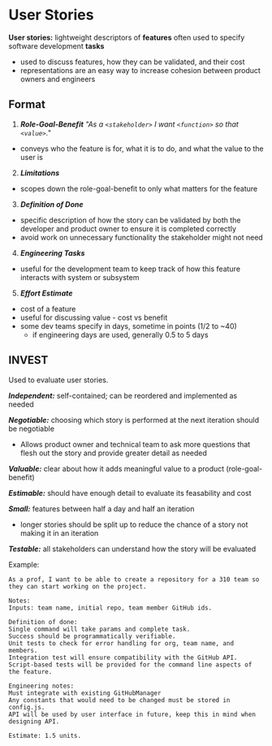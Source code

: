 # User Stories

**User stories:** lightweight descriptors of **features** often used to specify software development **tasks**
- used to discuss features, how they can be validated, and their cost
- representations are an easy way to increase cohesion between product owners and engineers

## Format

1. ***Role-Goal-Benefit***
  *"As a `<stakeholder>` I want `<function>` so that `<value>`."*
  - conveys who the feature is for, what it is to do, and what the value to the user is  

2. ***Limitations***
  - scopes down the role-goal-benefit to only what matters for the feature

3. ***Definition of Done***
  - specific description of how the story can be validated by both the developer and product owner to ensure it is completed correctly
  - avoid work on unnecessary functionality the stakeholder might not need

4. ***Engineering Tasks***
  - useful for the development team to keep track of how this feature interacts with system or subsystem

5. ***Effort Estimate***
  - cost of a feature
  - useful for discussing value - cost vs benefit
  - some dev teams specify in days, sometime in points (1/2 to ~40)
    - if engineering days are used, generally 0.5 to 5 days

## INVEST
Used to evaluate user stories.

***Independent:*** self-contained; can be reordered and implemented as needed

***Negotiable:*** choosing which story is performed at the next iteration should be negotiable
  - Allows product owner and technical team to ask more questions that flesh out the story and provide greater detail as needed

***Valuable:*** clear about how it adds meaningful value to a product (role-goal-benefit)

***Estimable:*** should have enough detail to evaluate its feasability and cost

***Small:*** features between half a day and half an iteration
- longer stories should be split up to reduce the chance of a story not making it in an iteration

***Testable:*** all stakeholders can understand how the story will be evaluated

Example:
```
As a prof, I want to be able to create a repository for a 310 team so they can start working on the project.

Notes:
Inputs: team name, initial repo, team member GitHub ids.

Definition of done:
Single command will take params and complete task.
Success should be programmatically verifiable.
Unit tests to check for error handling for org, team name, and members.
Integration test will ensure compatibility with the GitHub API.
Script-based tests will be provided for the command line aspects of the feature.

Engineering notes:
Must integrate with existing GitHubManager
Any constants that would need to be changed must be stored in config.js.
API will be used by user interface in future, keep this in mind when designing API.

Estimate: 1.5 units.
```
